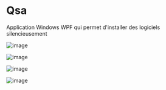 # Qsa
Application Windows WPF qui permet d'installer des logiciels silencieusement

![image](https://user-images.githubusercontent.com/85500189/122622089-dfe68e00-d097-11eb-9043-8e891065e9c1.png)

![image](https://user-images.githubusercontent.com/85500189/122622110-ef65d700-d097-11eb-9a3a-6d690ea778b4.png)

![image](https://user-images.githubusercontent.com/85500189/122622122-fa206c00-d097-11eb-94a0-b235819cfee8.png)

![image](https://user-images.githubusercontent.com/85500189/122622135-04426a80-d098-11eb-9b6e-fa56114aa36e.png)


